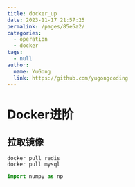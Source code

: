 ```yaml
---
title: docker_up
date: 2023-11-17 21:57:25
permalink: /pages/85e5a2/
categories:
  - operation
  - docker
tags:
  - null
author:
  name: YuGong
  link: https://github.com/yugongcoding
---
```

# Docker进阶

## 拉取镜像

```shell
docker pull redis
docker pull mysql

```

```python
import numpy as np
```
